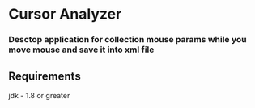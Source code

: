 Cursor Analyzer
===============

### Desctop application for collection mouse params while you move mouse and save it into xml file

Requirements
------------
jdk - 1.8 or greater